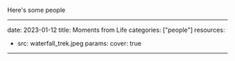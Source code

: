 Here's some people

---
date: 2023-01-12
title: Moments from Life
categories: ["people"]
resources:
  - src: waterfall_trek.jpeg
    params:
      cover: true
---
